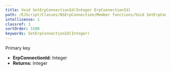 ```yaml
---
title: Void SetErpConnectionId(Integer ErpConnectionId)
path: /EJScript/Classes/NSErpConnection/Member functions/Void SetErpConnectionId(Integer p_0)
intellisense: 1
classref: 1
sortOrder: 3100
keywords: SetErpConnectionId(Integer)
---
```



Primary key



* **ErpConnectionId:** Integer
* **Returns:** Integer


